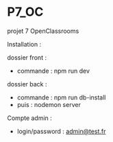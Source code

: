 # P7_OC
projet 7 OpenClassrooms


Installation : 

dossier front : 
 - commande : npm run dev
 
dossier back :
 - commande : npm run db-install
 - puis : nodemon server
 
 
Compte admin :

 - login/password : admin@test.fr
